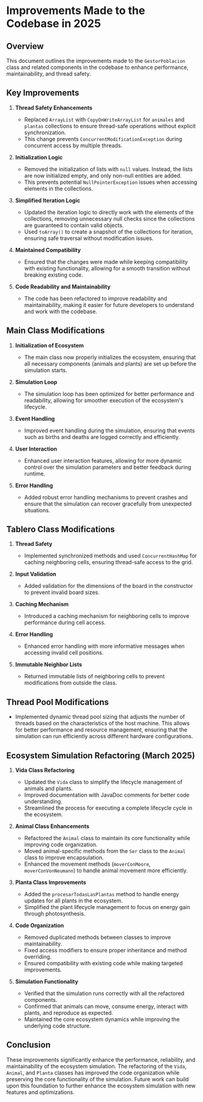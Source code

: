 # Improvements Made to the Codebase in 2025

## Overview
This document outlines the improvements made to the `GestorPoblacion` class and related components in the codebase to enhance performance, maintainability, and thread safety.

## Key Improvements

1. **Thread Safety Enhancements**
   - Replaced `ArrayList` with `CopyOnWriteArrayList` for `animales` and `plantas` collections to ensure thread-safe operations without explicit synchronization.
   - This change prevents `ConcurrentModificationException` during concurrent access by multiple threads.

2. **Initialization Logic**
   - Removed the initialization of lists with `null` values. Instead, the lists are now initialized empty, and only non-null entities are added.
   - This prevents potential `NullPointerException` issues when accessing elements in the collections.

3. **Simplified Iteration Logic**
   - Updated the iteration logic to directly work with the elements of the collections, removing unnecessary null checks since the collections are guaranteed to contain valid objects.
   - Used `toArray()` to create a snapshot of the collections for iteration, ensuring safe traversal without modification issues.

4. **Maintained Compatibility**
   - Ensured that the changes were made while keeping compatibility with existing functionality, allowing for a smooth transition without breaking existing code.

5. **Code Readability and Maintainability**
   - The code has been refactored to improve readability and maintainability, making it easier for future developers to understand and work with the codebase.

## Main Class Modifications

1. **Initialization of Ecosystem**
   - The main class now properly initializes the ecosystem, ensuring that all necessary components (animals and plants) are set up before the simulation starts.

2. **Simulation Loop**
   - The simulation loop has been optimized for better performance and readability, allowing for smoother execution of the ecosystem's lifecycle.

3. **Event Handling**
   - Improved event handling during the simulation, ensuring that events such as births and deaths are logged correctly and efficiently.

4. **User Interaction**
   - Enhanced user interaction features, allowing for more dynamic control over the simulation parameters and better feedback during runtime.

5. **Error Handling**
   - Added robust error handling mechanisms to prevent crashes and ensure that the simulation can recover gracefully from unexpected situations.

## Tablero Class Modifications

1. **Thread Safety**
   - Implemented synchronized methods and used `ConcurrentHashMap` for caching neighboring cells, ensuring thread-safe access to the grid.

2. **Input Validation**
   - Added validation for the dimensions of the board in the constructor to prevent invalid board sizes.

3. **Caching Mechanism**
   - Introduced a caching mechanism for neighboring cells to improve performance during cell access.

4. **Error Handling**
   - Enhanced error handling with more informative messages when accessing invalid cell positions.

5. **Immutable Neighbor Lists**
   - Returned immutable lists of neighboring cells to prevent modifications from outside the class.

## Thread Pool Modifications

- Implemented dynamic thread pool sizing that adjusts the number of threads based on the characteristics of the host machine. This allows for better performance and resource management, ensuring that the simulation can run efficiently across different hardware configurations.

## Ecosystem Simulation Refactoring (March 2025)

1. **Vida Class Refactoring**
   - Updated the `Vida` class to simplify the lifecycle management of animals and plants.
   - Improved documentation with JavaDoc comments for better code understanding.
   - Streamlined the process for executing a complete lifecycle cycle in the ecosystem.

2. **Animal Class Enhancements**
   - Refactored the `Animal` class to maintain its core functionality while improving code organization.
   - Moved animal-specific methods from the `Ser` class to the `Animal` class to improve encapsulation.
   - Enhanced the movement methods (`moverConMoore`, `moverConVonNeumann`) to handle animal movement more efficiently.

3. **Planta Class Improvements**
   - Added the `procesarTodasLasPlantas` method to handle energy updates for all plants in the ecosystem.
   - Simplified the plant lifecycle management to focus on energy gain through photosynthesis.

4. **Code Organization**
   - Removed duplicated methods between classes to improve maintainability.
   - Fixed access modifiers to ensure proper inheritance and method overriding.
   - Ensured compatibility with existing code while making targeted improvements.

5. **Simulation Functionality**
   - Verified that the simulation runs correctly with all the refactored components.
   - Confirmed that animals can move, consume energy, interact with plants, and reproduce as expected.
   - Maintained the core ecosystem dynamics while improving the underlying code structure.

## Conclusion
These improvements significantly enhance the performance, reliability, and maintainability of the ecosystem simulation. The refactoring of the `Vida`, `Animal`, and `Planta` classes has improved the code organization while preserving the core functionality of the simulation. Future work can build upon this foundation to further enhance the ecosystem simulation with new features and optimizations.
